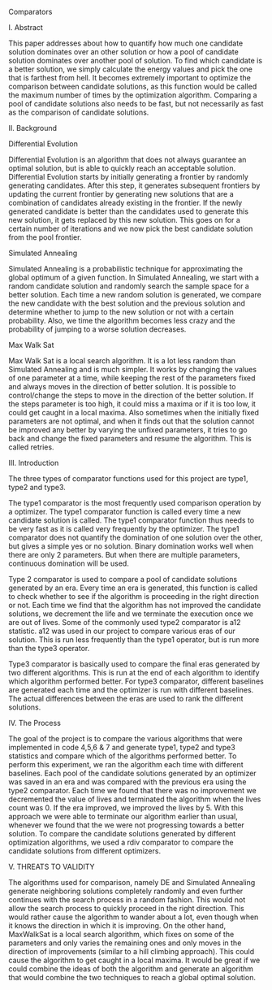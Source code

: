Comparators

I. Abstract

This paper addresses about how to quantify how much one candidate solution dominates over an other solution or how a pool of candidate solution dominates over another pool of solution. To find which candidate is a better solution, we simply calculate the energy values and pick the one that is farthest from hell. It becomes extremely important to optimize the comparison between candidate solutions, as this function would be called the maximum number of times by the optimization algorithm. Comparing a pool of candidate solutions also needs to be fast, but not necessarily as fast as the comparison of candidate solutions.

II. Background

Differential Evolution

Differential Evolution is an algorithm that does not always guarantee an optimal solution, but is able to quickly reach an acceptable solution. Differential Evolution starts by initially generating a frontier by randomly generating candidates. After this step, it generates subsequent frontiers by updating the current frontier by generating new solutions that are a combination of candidates already existing in the frontier. If the newly generated candidate is better than the candidates used to generate this new solution, it gets replaced by this new solution. This goes on for a certain number of iterations and we now pick the best candidate solution from the pool frontier.

Simulated Annealing

Simulated Annealing is a probabilistic technique for approximating the global optimum of a given function. In Simulated Annealing, we start with a random candidate solution and randomly search the sample space for a better solution. Each time a new random solution is generated, we compare the new candidate with the best solution and the previous solution and determine whether to jump to the new solution or not with a certain probability. Also, we time the algorithm becomes less crazy and the probability of jumping to a worse solution decreases.

Max Walk Sat

Max Walk Sat is a local search algorithm. It is a lot less random than Simulated Annealing and is much simpler. It works by changing the values of one parameter at a time, while keeping the rest of the parameters fixed and always moves in the direction of better solution. It is possible to control/change the steps to move in the direction of the better solution. If the steps parameter is too high, it could miss a maxima or if it is too low, it could get caught in a local maxima. Also sometimes when the initially fixed parameters are not optimal, and when it finds out that the solution cannot be improved any better by varying the unfixed parameters, it tries to go back and change the fixed parameters and resume the algorithm. This is called retries.

III. Introduction

The three types of comparator functions used for this project are type1, type2 and type3.

The type1 comparator is the most frequently used comparison operation by a optimizer. The type1 comparator function is called every time a new candidate solution is called. The type1 comparator function thus needs to be very fast as it is called very frequently by the optimizer. The type1 comparator does not quantify the domination of one solution over the other, but gives a simple yes or no solution. Binary domination works well when there are only 2 parameters. But when there are multiple parameters, continuous domination will be used.

Type 2 comparator is used to compare a pool of candidate solutions generated by an era. Every time an era is generated, this function is called to check whether to see if the algorithm is proceeding in the right direction or not. Each time we find that the algorithm has not improved the candidate solutions, we decrement the life and we terminate the execution once we are out of lives. Some of the commonly used type2 comparator is a12 statistic. a12 was used in our project to compare various eras of our solution. This is run less frequently than the type1 operator, but is run more than the type3 operator.

Type3 comparator is basically used to compare the final eras generated by two different algorithms. This is run at the end of each algorithm to identify which algorithm performed better. For type3 comparator, different baselines are generated each time and the optimizer is run with different baselines. The actual differences between the eras are used to rank the different solutions.

IV. The Process

The goal of the project is to compare the various algorithms that were implemented in code 4,5,6 & 7 and generate type1, type2 and type3 statistics and compare which of the algorithms performed better. To perform this experiment, we ran the algorithm each time with different baselines. Each pool of the candidate solutions generated by an optimizer was saved in an era and was compared with the previous era using the type2 comparator. Each time we found that there was no improvement we decremented the value of lives and terminated the algorithm when the lives count was 0. If the era improved, we improved the lives by 5. With this approach we were able to terminate our algorithm earlier than usual, whenever we found that the we were not progressing towards a better solution. To compare the candidate solutions generated by different 
optimization algorithms, we used a rdiv comparator to compare the candidate solutions from different optimizers.

V. THREATS TO VALIDITY

The algorithms used for comparison, namely DE and Simulated Annealing  generate neighboring solutions completely randomly and even further continues with the search process in a random fashion. This would not allow the search process to quickly proceed in the right direction. This would rather cause the algorithm to wander about a lot, even though when it knows the direction in which it is improving. On the other hand, MaxWalkSat is a local search algorithm, which fixes on some of the parameters and only varies the remaining ones and only moves in the direction of improvements (similar to a hill climbing approach). This could cause the algorithm to get caught in a local maxima. It would be great if we could combine the ideas of both the algorithm and generate an algorithm that would combine the two techniques to reach a global optimal solution.

